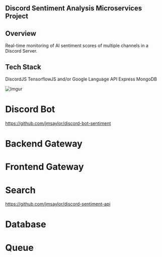 ## Discord Sentiment Analysis Microservices Project

## Overview 

Real-time monitoring of AI sentiment scores of multiple channels in a Discord Server.

## Tech Stack

DiscordJS
TensorflowJS and/or Google Language API
Express
MongoDB

![Imgur](https://imgur.com/Ucn8CuX.png)

# Discord Bot

https://github.com/jmsaylor/discord-bot-sentiment

# Backend Gateway

# Frontend Gateway

# Search

https://github.com/jmsaylor/discord-sentiment-api

# Database

# Queue

